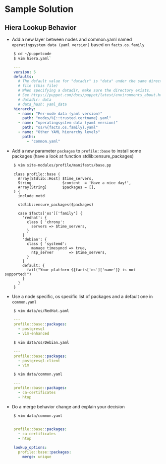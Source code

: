 # Sample Solution

## Hiera Lookup Behavior

* Add a new layer between nodes and common.yaml named `operatingsystem data (yaml version)` based on `facts.os.family`

```bash
    $ cd ~/puppetcode
    $ vim hiera.yaml`
```

```yaml
    ---
    version: 5
    defaults:
      # The default value for "datadir" is "data" under the same directory as the hiera.yaml
      # file (this file)
      # When specifying a datadir, make sure the directory exists.
      # See https://puppet.com/docs/puppet/latest/environments_about.html for further details on environments.
      # datadir: data
      # data_hash: yaml_data
    hierarchy:
      - name: "Per-node data (yaml version)"
        path: "nodes/%{::trusted.certname}.yaml"
      - name: "operatingsystem data (yaml version)"
        path: "os/%{facts.os.family}.yaml"
      - name: "Other YAML hierarchy levels"
        paths:
          - "common.yaml"
```

* Add a new parameter `packages` to `profile::base` to install some packages (have a look at function stdlib::ensure_packages)

```bash
    $ vim site-modules/profile/manifests/base.pp
```

```puppet
    class profile::base (
      Array[Stdlib::Host] $time_servers,
      String              $content  = 'Have a nice day!',
      Array[String]       $packages = [],
    ) {
      include motd
    
      stdlib::ensure_packages($packages)
    
      case $facts['os']['family'] {
        'redhat': {
          class { 'chrony':
            servers => $time_servers,
          }
        }
        'debian': {
          class { 'systemd':
            manage_timesyncd => true,
            ntp_server       => $time_servers,
          }
        }
        default: {
          fail("Your platform ${facts['os']['name']} is not supported!")
        }
      }
    }
```
  
* Use a node specific, os specific list of packages and a default one in `common.yaml`

```bash
    $ vim data/os/RedHat.yaml
```

```yaml
    ---
    profile::base::packages:
      - postgresql
      - vim-enhanced
```

```bash
    $ vim data/os/Debian.yaml
```

```yaml
    ---
    profile::base::packages:
      - postgresql-client
      - vim
```

```bash
    $ vim data/common.yaml
```

```yaml
    ---
    profile::base::packages:
      - ca-certificates
      - htop
```

* Do a merge behavior change and explain your decision

```bash
    $ vim data/common.yaml
```

```yaml
    ---
    profile::base::packages:
      - ca-certificates
      - htop

    lookup_options:
      profile::base::packages:
        merge: unique
```
